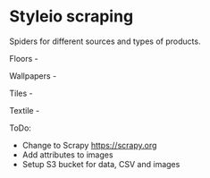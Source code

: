 # Styleio scraping

Spiders for different sources and types of products.

Floors -

Wallpapers -

Tiles -

Textile -

ToDo:
- Change to Scrapy https://scrapy.org
- Add attributes to images
- Setup S3 bucket for data, CSV and images

